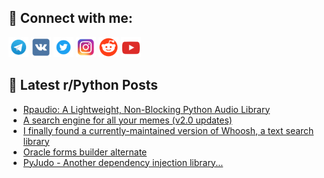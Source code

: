 ## 🔎 Connect with me:
[<img src="https://github.com/bullbesh/bullbesh/blob/main/images/Telegram.png" width="32" height="32" />](https://t.me/bullbesh)
[<img src="https://github.com/bullbesh/bullbesh/blob/main/images/VK.png" width="32" height="32" />](https://vk.com/bullbesh)
[<img src="https://github.com/bullbesh/bullbesh/blob/main/images/Twitter.png" width="32" height="32" />](https://twitter.com/bullbesh1)
[<img src="https://github.com/bullbesh/bullbesh/blob/main/images/Instagram.png" width="32" height="32" />](https://www.instagram.com/bullbesh)
[<img src="https://github.com/bullbesh/bullbesh/blob/main/images/Reddit.png" width="32" height="32" />](https://www.reddit.com/user/bullbesh)
[<img src="https://github.com/bullbesh/bullbesh/blob/main/images/YouTube.png" width="32" height="32" />](https://www.youtube.com/channel/UCtfjRs6uzgq5mfm8S06WTcg)

## 📕 Latest r/Python Posts
<!-- BLOG-POST-LIST:START -->
- [Rpaudio: A Lightweight, Non-Blocking Python Audio Library](https://www.reddit.com/r/Python/comments/1gml0rh/rpaudio_a_lightweight_nonblocking_python_audio/)
- [A search engine for all your memes &lpar;v2.0 updates&rpar;](https://www.reddit.com/r/Python/comments/1gmkv55/a_search_engine_for_all_your_memes_v20_updates/)
- [I finally found a currently-maintained version of Whoosh, a text search library](https://www.reddit.com/r/Python/comments/1gm8ovf/i_finally_found_a_currentlymaintained_version_of/)
- [Oracle forms builder alternate](https://www.reddit.com/r/Python/comments/1gm6hp1/oracle_forms_builder_alternate/)
- [PyJudo - Another dependency injection library...](https://www.reddit.com/r/Python/comments/1gm6bdf/pyjudo_another_dependency_injection_library/)
<!-- BLOG-POST-LIST:END -->
